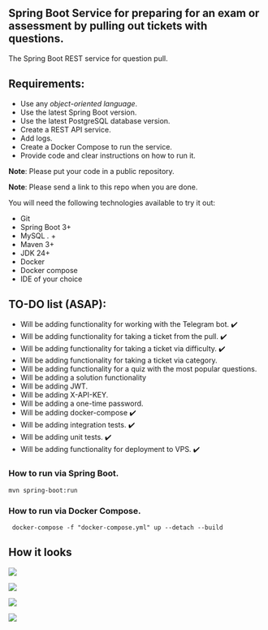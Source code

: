 ## Spring Boot Service for  preparing for an exam or assessment by pulling out tickets with questions.

The Spring Boot REST service for question pull.

## Requirements:

- Use any *object-oriented language*.
- Use the latest Spring Boot version.
- Use the latest PostgreSQL database version.
- Create a REST API service.
- Add logs.
- Create a Docker Compose to run the service.
- Provide code and clear instructions on how to run it.

**Note**: Please put your code in a public repository.

**Note**: Please send a link to this repo when you are done.

You will need the following technologies available to try it out:

* Git
* Spring Boot 3+
* MySQL *.* +
* Maven 3+
* JDK 24+
* Docker
* Docker compose
* IDE of your choice

## TO-DO list (ASAP):

- Will be adding functionality for working with the Telegram bot. :heavy_check_mark:
- Will be adding functionality for taking a ticket from the pull. :heavy_check_mark:
- Will be adding functionality for taking a ticket via difficulty. :heavy_check_mark:
- Will be adding functionality for taking a ticket via category.
- Will be adding functionality for a quiz with the most popular questions.
- Will be adding a solution functionality 
- Will be adding JWT.
- Will be adding X-API-KEY.
- Will be adding a one-time password.
- Will be adding docker-compose :heavy_check_mark:
- Will be adding integration tests. :heavy_check_mark:
- Will be adding unit tests. :heavy_check_mark:
- Will be adding functionality for deployment to VPS. :heavy_check_mark:

### How to run via Spring Boot.

```mvn spring-boot:run```

### How to run via Docker Compose.

``` docker-compose -f "docker-compose.yml" up --detach --build```

## How it looks
![](https://i.postimg.cc/KYc2cCMS/Screenshot-at-Jun-26-10-34-58.png)

![](https://i.postimg.cc/dQzMzhQy/Screenshot-at-Jun-26-10-35-44.png)

![](https://i.postimg.cc/W4BNSXyd/Screenshot-at-Jun-26-10-36-05.png)

![](https://i.postimg.cc/Z5JVvmKR/Screenshot-at-Jun-26-10-36-31.png)
